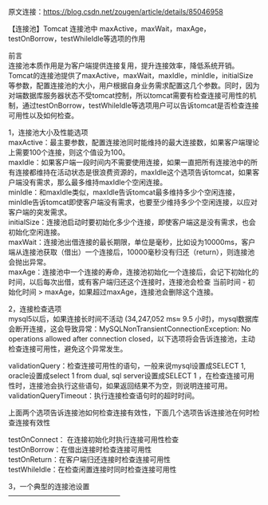 原文连接：https://blog.csdn.net/zougen/article/details/85046958

【连接池】Tomcat 连接池中 maxActive，maxWait，maxAge，testOnBorrow，testWhileIdle等选项的作用

前言  
连接池本质作用是为客户端提供连接复用，提升连接效率，降低系统开销。Tomcat的连接池提供了maxActive，maxWait，maxIdle，minIdle，initialSize等参数，配置连接池的大小，用户根据自身业务需求配置这几个参数。同时，因为对端数据库服务器状态不受tomcat控制，所以tomcat需要有检查连接可用性的机制，通过testOnBorrow，testWhileIdle等选项用户可以告诉tomcat是否检查连接可用性以及如何检查。  

1，连接池大小及性能选项  
maxActive：最主要参数，配置连接池同时能维持的最大连接数，如果客户端理论上需要100个连接，则这个值设为100。  
maxIdle：如果客户端一段时间内不需要使用连接，如果一直把所有连接池中的所有连接都维持在活动状态是很浪费资源的，maxIdle这个选项告诉tomcat，如果客户端没有需求，那么最多维持maxIdle个空闲连接。  
minIdle：和maxIdle类似，maxIdle告诉tomcat最多维持多少个空闲连接，minIdle告诉tomcat即使客户端没有需求，也要至少维持多少个空闲连接，以应对客户端的突发需求。  
initialSize：连接池启动时要初始化多少个连接，即使客户端这是没有需求，也会初始化空闲连接。  
maxWait：连接池出借连接的最长期限，单位是毫秒，比如设为10000ms，客户端从连接池获取（借出）一个连接后，10000毫秒没有归还（return），则连接池会抛出异常。  
maxAge：连接池中一个连接的寿命，连接池初始化一个连接后，会记下初始化的时间，以后每次出借，或有客户端归还这个连接时，连接池会检查 当前时间 - 初始化时间 > maxAge，如果超过maxAge，连接池会删除这个连接。  

2，连接检查选项  
mysql5以后，如果连接长时间不活动 (34,247,052 ms≈ 9.5 小时)，mysql数据库会断开连接，这会导致异常：MySQLNonTransientConnectionException: No operations allowed after connection closed，以下选项将会告诉连接池，主动检查连接可用性，避免这个异常发生。  

validationQuery：检查连接可用性的语句，一般来说mysql设置成SELECT 1, oracle设置成select 1 from dual, sql server设置成SELECT 1 ，在检查连接可用性时，连接池会执行这些语句，如果返回结果不为空，则说明连接可用。  
validationQueryTimeout：执行连接检查语句时的超时时间。  

上面两个选项告诉连接池如何检查连接有效性，下面几个选项告诉连接池在何时检查连接有效性  

testOnConnect： 在连接初始化时执行连接可用性检查  
testOnBorrow：在借出连接时检查连接可用性  
testOnReturn：在客户端归还连接时检查连接可用性  
testWhileIdle：在检查闲置连接时同时检查连接可用性  

3，一个典型的连接池设置  
 ———————————————— 
